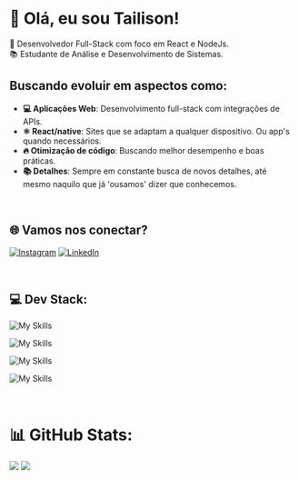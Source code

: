# 👋 Olá, eu sou Tailison! <br>
🎯 Desenvolvedor Full-Stack com foco em React e NodeJs. <br>
📚 Estudante de Análise e Desenvolvimento de Sistemas. <br>

##  Buscando evoluir em aspectos como:
- **💻 Aplicações Web**: Desenvolvimento full-stack com integrações de APIs.
- **⚛️ React/native**: Sites que se adaptam a qualquer dispositivo. Ou app's quando necessários.
- **🔥 Otimização de código**: Buscando melhor desempenho e boas práticas.
- **📚 Detalhes**: Sempre em constante busca de novos detalhes, até mesmo naquilo que já 'ousamos' dizer que conhecemos.
<br>


## 🌐 Vamos nos conectar?
[![Instagram](https://img.shields.io/badge/Instagram-%23E4405F.svg?logo=Instagram&logoColor=white)](https://instagram.com/0tarso) [![LinkedIn](https://img.shields.io/badge/LinkedIn-%230077B5.svg?logo=linkedin&logoColor=white)](https://linkedin.com/in/tailison-ramos-22845432a) 

<br>

## 💻 Dev Stack:
![My Skills](https://skillicons.dev/icons?i=html,css,js,react)

![My Skills](https://skillicons.dev/icons?i=nodejs,py,postgres,firebase)

![My Skills](https://skillicons.dev/icons?i=ae,ps,ai,figma)

![My Skills](https://skillicons.dev/icons?i=git,github) 

<br>

# 📊 GitHub Stats:
![](https://github-readme-streak-stats.herokuapp.com/?user=0tarso&theme=react&hide_border=true)
![](https://github-readme-stats.vercel.app/api/top-langs/?username=0tarso&theme=react&hide_border=true&include_all_commits=true&count_private=true&layout=compact)

